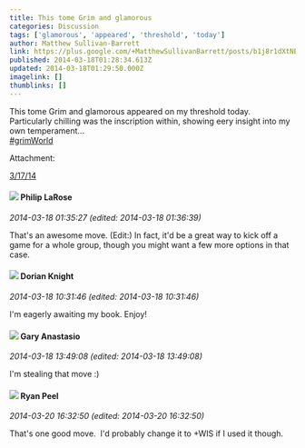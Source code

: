 ```yaml
---
title: This tome Grim and glamorous
categories: Discussion
tags: ['glamorous', 'appeared', 'threshold', 'today']
author: Matthew Sullivan-Barrett
link: https://plus.google.com/+MatthewSullivanBarrett/posts/b1j8r1dXtNE
published: 2014-03-18T01:28:34.613Z
updated: 2014-03-18T01:29:50.000Z
imagelink: []
thumblinks: []
---
```


This tome Grim and glamorous appeared on my threshold today.<br />Particularly chilling was the inscription within, showing eery insight into my own temperament...﻿<br /><a rel="nofollow" class="ot-hashtag" href="https://plus.google.com/s/%23grimWorld/posts">#grimWorld</a>


Attachment:

<a href='https://plus.google.com/photos/111637623248756944610/albums/5991935131897903377?authkey=CN755Inint76hgE&sqi=100084733231320276299&sqsi=495ab0e7-7352-40c7-9718-677d19c9273e'>3/17/14</a>


<div id='comment z12pyzsj0vybvzfaf04chn25plmcuppolf4'>
  <h4><img src='{{site.baseurl}}//images/avatars/113417469894384798751_photo.jpg'> Philip LaRose</h4>
      <p><cite>2014-03-18 01:35:27 (edited: 2014-03-18 01:36:39)</cite></p>
        <p>That&#39;s an awesome move. (Edit:) In fact, it&#39;d be a great way to kick off a game for a whole group, though you might want a few more options in that case.</p>
</div>
        

<div id='comment z12pyzsj0vybvzfaf04chn25plmcuppolf4'>
  <h4><img src='{{site.baseurl}}//images/avatars/112430647495102392169_photo.jpg'> Dorian Knight</h4>
      <p><cite>2014-03-18 10:31:46 (edited: 2014-03-18 10:31:46)</cite></p>
        <p>I&#39;m eagerly awaiting my book. Enjoy!</p>
</div>
        

<div id='comment z12pyzsj0vybvzfaf04chn25plmcuppolf4'>
  <h4><img src='{{site.baseurl}}//images/avatars/113793360676683955064_photo.jpg'> Gary Anastasio</h4>
      <p><cite>2014-03-18 13:49:08 (edited: 2014-03-18 13:49:08)</cite></p>
        <p>I&#39;m stealing that move :)</p>
</div>
        

<div id='comment z12pyzsj0vybvzfaf04chn25plmcuppolf4'>
  <h4><img src='{{site.baseurl}}//images/avatars/103409142140361430972_photo.jpg'> Ryan Peel</h4>
      <p><cite>2014-03-20 16:32:50 (edited: 2014-03-20 16:32:50)</cite></p>
        <p>That&#39;s one good move.  I&#39;d probably change it to +WIS if I used it though.</p>
</div>
        
